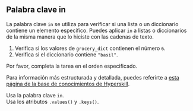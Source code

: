 ## Palabra clave in

La palabra clave `in` se utiliza para verificar si una lista o un diccionario contiene un elemento específico. Puedes aplicar `in` a listas o diccionarios de la misma manera que lo hiciste con las cadenas de texto.  
  
1) Verifica si los valores de `grocery_dict` contienen el número `6`.  
2) Verifica si el diccionario contiene `"basil"`.

Por favor, completa la tarea en el orden especificado.

Para información más estructurada y detallada, puedes referirte a [esta página de la base de conocimientos de Hyperskill](https://hyperskill.org/learn/step/11096?utm_source=jba&utm_medium=jba_courses_links).

<div class="hint">Usa la palabra clave <code>in</code>.</div>

<div class="hint">Usa los atributos <code>.values()</code> y <code>.keys()</code>.</div>